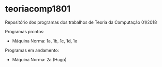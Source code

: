 # teoriacomp1801
Repositório dos programas dos trabalhos de Teoria da Computação 01/2018

Programas prontos:
* Máquina Norma: 1a, 1b, 1c, 1d, 1e

Programas em andamento: 
* Máquina Norma: 2a (Hugo)
